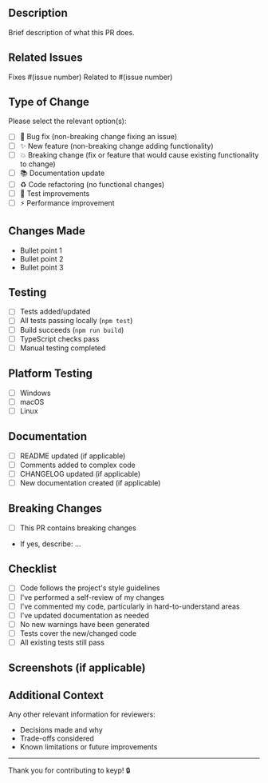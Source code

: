 ## Description

Brief description of what this PR does.

## Related Issues

Fixes #(issue number)
Related to #(issue number)

## Type of Change

Please select the relevant option(s):

- [ ] 🐛 Bug fix (non-breaking change fixing an issue)
- [ ] ✨ New feature (non-breaking change adding functionality)
- [ ] 💥 Breaking change (fix or feature that would cause existing functionality to change)
- [ ] 📚 Documentation update
- [ ] ♻️ Code refactoring (no functional changes)
- [ ] 🧪 Test improvements
- [ ] ⚡ Performance improvement

## Changes Made

- Bullet point 1
- Bullet point 2
- Bullet point 3

## Testing

- [ ] Tests added/updated
- [ ] All tests passing locally (`npm test`)
- [ ] Build succeeds (`npm run build`)
- [ ] TypeScript checks pass
- [ ] Manual testing completed

## Platform Testing

- [ ] Windows
- [ ] macOS
- [ ] Linux

## Documentation

- [ ] README updated (if applicable)
- [ ] Comments added to complex code
- [ ] CHANGELOG updated (if applicable)
- [ ] New documentation created (if applicable)

## Breaking Changes

- [ ] This PR contains breaking changes
- If yes, describe: ...

## Checklist

- [ ] Code follows the project's style guidelines
- [ ] I've performed a self-review of my changes
- [ ] I've commented my code, particularly in hard-to-understand areas
- [ ] I've updated documentation as needed
- [ ] No new warnings have been generated
- [ ] Tests cover the new/changed code
- [ ] All existing tests still pass

## Screenshots (if applicable)

<!-- Add screenshots showing the change in action -->

## Additional Context

Any other relevant information for reviewers:
- Decisions made and why
- Trade-offs considered
- Known limitations or future improvements

---

Thank you for contributing to keyp! 🔒
